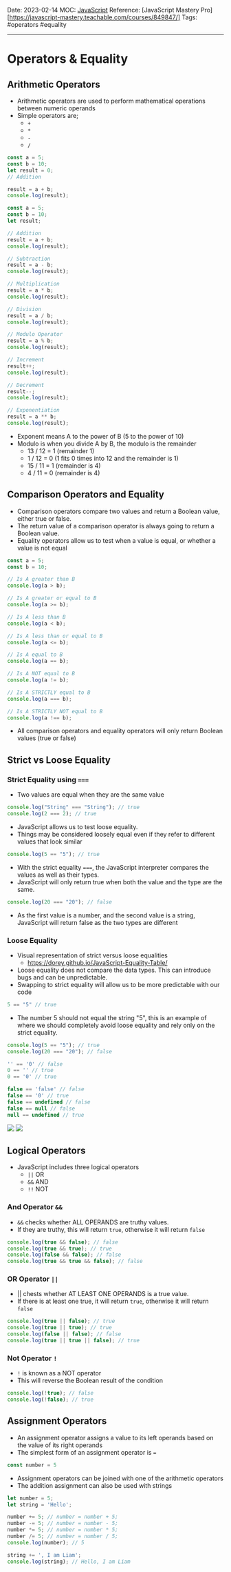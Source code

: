 Date: 2023-02-14
MOC: [JavaScript](../../1.%20MOC/JavaScript.md)
Reference: [JavaScript Mastery Pro][https://javascript-mastery.teachable.com/courses/849847/]
Tags: #operators #equality

---
# Operators & Equality

## Arithmetic Operators
* Arithmetic operators are used to perform mathematical operations between numeric operands
* Simple operators are;
	* `+`
	* `*`
	* `-`
	* `/`
```JavaScript
const a = 5;
const b = 10;
let result = 0;
// Addition

result = a + b;
console.log(result);
```

```JavaScript
const a = 5;
const b = 10;
let result;

// Addition
result = a + b;
console.log(result);

// Subtraction
result = a - b;
console.log(result);

// Multiplication
result = a * b;
console.log(result);

// Division
result = a / b;
console.log(result);

// Modulo Operator
result = a % b;
console.log(result);

// Increment
result++;
console.log(result);

// Decrement
result--;
console.log(result);

// Exponentiation
result = a ** b;
console.log(result);
```

* Exponent means A to the power of B (5 to the power of 10)
* Modulo is when you divide A by B, the modulo is the remainder
	* 13 / 12 = 1 (remainder 1)
	* 1 / 12 = 0 (1 fits 0 times into 12 and the remainder is 1)
	* 15 / 11 = 1 (remainder is 4)
	* 4 / 11 = 0 (remainder is 4)


## Comparison Operators and Equality
* Comparison operators compare two values and return a Boolean value, either true or false.
* The return value of a comparison operator is always going to return a Boolean value.
* Equality operators allow us to test when a value is equal, or whether a value is not equal
```JavaScript
const a = 5;
const b = 10;

// Is A greater than B
console.log(a > b);

// Is A greater or equal to B
console.log(a >= b);

// Is A less than B
console.log(a < b);

// Is A less than or equal to B
console.log(a <= b);

// Is A equal to B
console.log(a == b);

// Is A NOT equal to B
console.log(a != b);

// Is A STRICTLY equal to B
console.log(a === b);

// Is A STRICTLY NOT equal to B
console.log(a !== b);
```
* All comparison operators and equality operators will only return Boolean values (true or false)


## Strict vs Loose Equality

### Strict Equality using `===`
* Two values are equal when they are the same value
```JavaScript
console.log("String" === "String"); // true
console.log(2 === 2); // true
```

* JavaScript allows us to test loose equality.
* Things may be considered loosely equal even if they refer to different values that look similar
```JavaScript
console.log(5 == "5"); // true
```

* With the strict equality `===`, the JavaScript interpreter compares the values as well as their types.
* JavaScript will only return true when both the value and the type are the same.
```JavaScript
console.log(20 === "20"); // false
```
* As the first value is a number, and the second value is a string, JavaScript will return false as the two types are different

### Loose Equality
* Visual representation of strict versus loose equalities
	* https://dorey.github.io/JavaScript-Equality-Table/
* Loose equality does not compare the data types. This can introduce bugs and can be unpredictable.
* Swapping to strict equality will allow us to be more predictable with our code
```JavaScript
5 == "5" // true
```
* The number 5 should not equal the string "5", this is an example of where we should completely avoid loose equality and rely only on the strict equality.
```JavaScript
console.log(5 == "5"); // true
console.log(20 === "20"); // false

'' == '0' // false
0 == '' // true
0 == '0' // true

false == 'false' // false
false == '0' // true
false == undefined // false
false == null // false
null == undefined // true
```
![](../../3.%20Meta/Media/Pasted%20image%2020230214184931.png)
![](../../3.%20Meta/Media/Pasted%20image%2020230214185027.png)

## Logical Operators
* JavaScript includes three logical operators
	* `||` OR
	* `&&` AND
	* `!!` NOT

### And Operator `&&`
* `&&` checks whether ALL OPERANDS are truthy values.
* If they are truthy, this will return `true`, otherwise it will return `false`
```JavaScript
console.log(true && false); // false
console.log(true && true); // true
console.log(false && false); // false
console.log(true && true && false); // false
```

### OR Operator `||`
* || chests whether AT LEAST ONE OPERANDS is a true value.
* If there is at least one true, it will return `true`, otherwise it will return `false`
```JavaScript
console.log(true || false); // true
console.log(true || true); // true
console.log(false || false); // false
console.log(true || true || false); // true
```

### Not Operator `!`
* `!` is known as a NOT operator
* This will reverse the Boolean result of the condition
```JavaScript
console.log(!true); // false
console.log(!false); // true
```

## Assignment Operators
*  An assignment operator assigns a value to its left operands based on the value of its right operands
* The simplest form of an assignment operator is `=`
```JavaScript
const number = 5
```
* Assignment operators can be joined with one of the arithmetic operators
* The addition assignment can also be used with strings
```JavaScript
let number = 5;
let string = 'Hello';

number += 5; // number = number + 5;
number -= 5; // number = number - 5;
number *= 5; // number = number * 5;
number /= 5; // number = number / 5;
console.log(number); // 5

string += ', I am Liam';
console.log(string); // Hello, I am Liam
```



